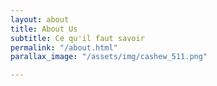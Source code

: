 ```yaml
---
layout: about
title: About Us
subtitle: Ce qu'il faut savoir 
permalink: "/about.html"
parallax_image: "/assets/img/cashew_511.png"

---
```

